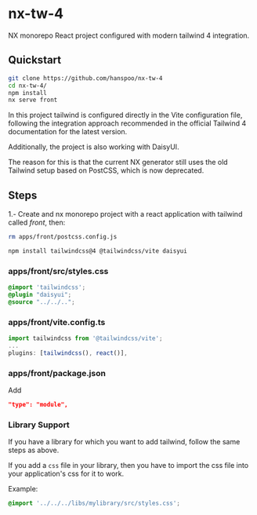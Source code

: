 # nx-tw-4

NX monorepo React project configured with modern tailwind 4 integration.

## Quickstart

```bash
git clone https://github.com/hanspoo/nx-tw-4
cd nx-tw-4/
npm install
nx serve front
```

In this project tailwind is configured directly in the Vite configuration file, following the integration approach recommended in the official Tailwind 4 documentation for the latest version.

Additionally, the project is also working with DaisyUI.

The reason for this is that the current NX generator still uses the old Tailwind setup based on PostCSS, which is now deprecated.

## Steps

1.- Create and nx monorepo project with a react application with tailwind called _front_, then:

```bash
rm apps/front/postcss.config.js
```

```bash
npm install tailwindcss@4 @tailwindcss/vite daisyui
```

### apps/front/src/styles.css

```css
@import 'tailwindcss';
@plugin "daisyui";
@source "../../..";
```

### apps/front/vite.config.ts

```js
import tailwindcss from '@tailwindcss/vite';
...
plugins: [tailwindcss(), react()],
```

### apps/front/package.json

Add

```json
"type": "module",
```

### Library Support

If you have a library for which you want to add tailwind, follow the same steps as above.

If you add a `css` file in your library, then you have to import the css file into your application's css for it to work.

Example: 

```css
@import '../../../libs/mylibrary/src/styles.css';
```
